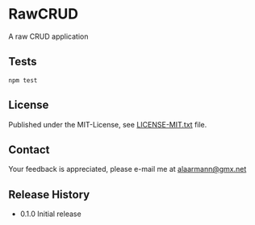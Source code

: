 RawCRUD
=======

A raw CRUD application

## Tests

  `npm test`


## License

Published under the MIT-License, see [LICENSE-MIT.txt](https://github.com/alaarmann/rawcrud/blob/master/LICENSE-MIT.txt) file.


## Contact

Your feedback is appreciated, please e-mail me at [alaarmann@gmx.net](mailto:alaarmann@gmx.net)

## Release History

* 0.1.0 Initial release
